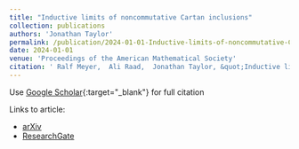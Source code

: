 ```yaml
---
title: "Inductive limits of noncommutative Cartan inclusions"
collection: publications
authors: 'Jonathan Taylor'
permalink: /publication/2024-01-01-Inductive-limits-of-noncommutative-Cartan-inclusions
date: 2024-01-01
venue: 'Proceedings of the American Mathematical Society'
citation: ' Ralf Meyer,  Ali Raad,  Jonathan Taylor, &quot;Inductive limits of noncommutative Cartan inclusions.&quot; Proceedings of the American Mathematical Society, 2024.'
---
```

Use [Google Scholar](https://scholar.google.com/scholar?q=Inductive+limits+of+noncommutative+Cartan+inclusions){:target="_blank"} for full citation

Links to article:
- [arXiv](https://arxiv.org/abs/2205.14053)
- [ResearchGate](https://www.researchgate.net/publication/360937308_Inductive_Limits_of_Noncommutative_Cartan_Inclusions)
